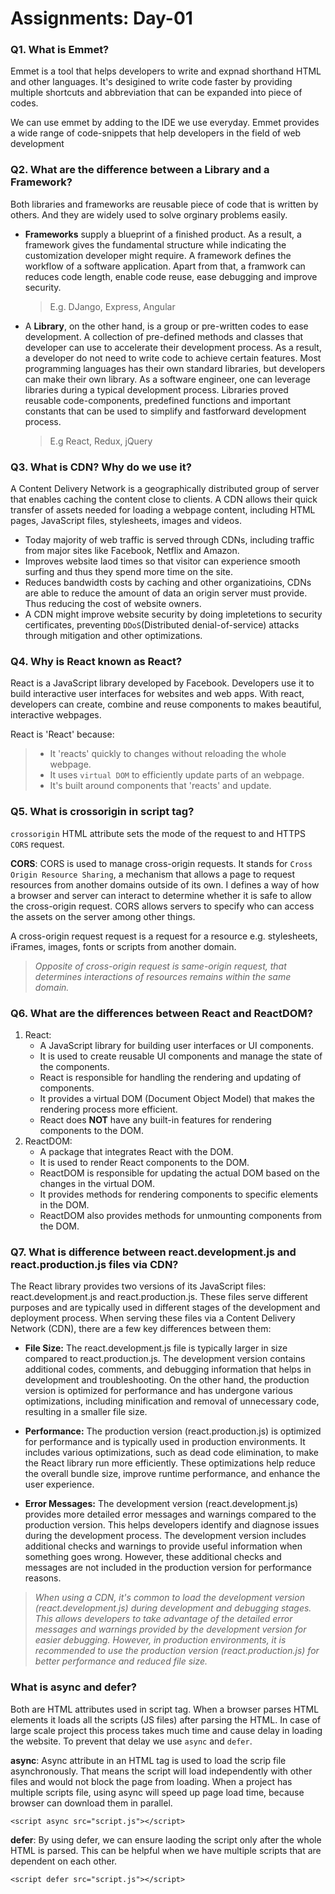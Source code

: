 # Assignments: Day-01

### Q1. What is Emmet?
<p> Emmet is a tool that helps developers to write and expnad shorthand HTML and other languages. It's desigined to write code faster by providing multiple shortcuts and abbreviation that can be expanded into piece of codes.</p>

<p>We can use emmet by adding to the IDE we use everyday. Emmet provides a wide range of code-snippets that help developers in the field of web development</p>

### Q2. What are the difference between a Library and a Framework?

<p>Both libraries and frameworks are reusable piece of code that is written by others. And they are widely used to solve orginary problems easily.</p>

- **Frameworks** supply a blueprint of a finished product. As a result, a framework gives the fundamental structure while indicating the customization developer might require. A framework defines the workflow of a software application. Apart from that, a framwork can reduces code length, enable code reuse, ease debugging and improve security. 
    >E.g. DJango, Express, Angular
- A **Library**, on the other hand, is a group or pre-written codes to ease development. A collection of pre-defined methods and classes that developer can use to accelerate their development process. As a result, a developer do not need to write code to achieve certain features. Most programming languages has their own standard libraries, but developers can make their own library. As a software engineer, one can leverage libraries during a typical development process. Libraries proved reusable code-components, predefined functions and important constants that can be used to simplify and fastforward development process.
    >E.g React, Redux, jQuery

### Q3. What is CDN? Why do we use it?
 <p>A Content Delivery Network is a geographically distributed group of server that enables caching the content close to clients. A CDN allows their quick transfer of assets needed for loading a webpage content, including HTML pages, JavaScript files, stylesheets, images and videos.</p>
 
 * Today majority of web traffic is served through CDNs, including traffic from major sites like Facebook, Netflix and Amazon.
 * Improves website laod times so that visitor can experience smooth surfing and thus they spend more time on the site.
 * Reduces bandwidth costs by caching and other organizatioins, CDNs are able to reduce the amount of data an origin server must provide. Thus reducing the cost of website owners.
 * A CDN might improve website security by doing impletetions to security certificates, preventing `DDoS`(Distributed denial-of-service) attacks through mitigation and other optimizations.

 ### Q4. Why is React known as React?

 React is a JavaScript library developed by Facebook. Developers use it to build interactive user interfaces for websites and web apps. With react, developers can create, combine and reuse components to makes beautiful, interactive webpages.

React is 'React' because: 
>- It 'reacts' quickly to changes without reloading the whole webpage.
>- It uses `virtual DOM` to efficiently update parts of an webpage.
>- It's built around components that 'reacts' and update.

### Q5. What is crossorigin in script tag?

`crossorigin` HTML attribute sets the mode of the request to and HTTPS `CORS` request.

**CORS**: CORS is used to manage cross-origin requests. It stands for `Cross Origin Resource Sharing`, a mechanism that allows a page to request resources from another domains outside of its own. I defines a way of how a browser and server can interact to determine whether it is safe to allow the cross-origin request. CORS allows servers to specify who can access the assets on the server among other things.

A cross-origin request request is a request for a resource e.g. stylesheets, iFrames, images, fonts or scripts from another domain.

>*Opposite of cross-origin request is same-origin request, that determines interactions of resources remains within the same domain.*

### Q6. What are the differences between React and ReactDOM?

1. React:
   - A JavaScript library for building user interfaces or UI components.
   - It is used to create reusable UI components and manage the state of the components.
   - React is responsible for handling the rendering and updating of components.
   - It provides a virtual DOM (Document Object Model) that makes the rendering process more efficient.
   - React does **NOT** have any built-in features for rendering components to the DOM.
2. ReactDOM:
   - A package that integrates React with the DOM.
   - It is used to render React components to the DOM.
   - ReactDOM is responsible for updating the actual DOM based on the changes in the virtual DOM.
   - It provides methods for rendering components to specific elements in the DOM.
   - ReactDOM also provides methods for unmounting components from the DOM.

### Q7. What is difference between react.development.js and react.production.js files via CDN?

The React library provides two versions of its JavaScript files: react.development.js and react.production.js. These files serve different purposes and are typically used in different stages of the development and deployment process. When serving these files via a Content Delivery Network (CDN), there are a few key differences between them:

- **File Size:** The react.development.js file is typically larger in size compared to react.production.js. The development version contains additional codes, comments, and debugging information that helps in development and troubleshooting. On the other hand, the production version is optimized for performance and has undergone various optimizations, including minification and removal of unnecessary code, resulting in a smaller file size.

- **Performance:** The production version (react.production.js) is optimized for performance and is typically used in production environments. It includes various optimizations, such as dead code elimination, to make the React library run more efficiently. These optimizations help reduce the overall bundle size, improve runtime performance, and enhance the user experience.

- **Error Messages:** The development version (react.development.js) provides more detailed error messages and warnings compared to the production version. This helps developers identify and diagnose issues during the development process. The development version includes additional checks and warnings to provide useful information when something goes wrong. However, these additional checks and messages are not included in the production version for performance reasons.

>*When using a CDN, it's common to load the development version (react.development.js) during development and debugging stages. This allows developers to take advantage of the detailed error messages and warnings provided by the development version for easier debugging. However, in production environments, it is recommended to use the production version (react.production.js) for better performance and reduced file size.*

### What is async and defer?

Both are HTML attributes used in script tag. When a browser parses HTML elements it loads all the scripts (JS files) after parsing the HTML. In case of large scale project this process takes much time and cause delay in loading the website. To prevent that delay we use `async` and `defer`.

**async**: Async attribute in an HTML tag is used to load the scrip file asynchronously. That means the script will load independently with other files and would not block the page from loading. When a project has multiple scripts file, using async will speed up page load time, because browser can download them in parallel.
~~~
<script async src="script.js"></script>
~~~

**defer**: By using defer, we can ensure laoding the script only after the whole HTML is parsed. This can be helpful when we have multiple scripts that are dependent on each other.
~~~
<script defer src="script.js"></script>
~~~